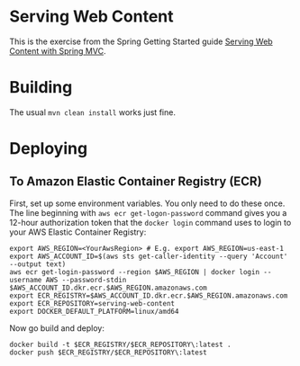 # Serving Web Content

This is the exercise from the Spring Getting Started guide [Serving Web Content with Spring MVC](https://spring.io/guides/gs/serving-web-content/).

# Building

The usual `mvn clean install` works just fine.

# Deploying

## To Amazon Elastic Container Registry (ECR)

First, set up some environment variables. You only need to do these once. The line beginning with `aws ecr get-logon-password` command gives you a 12-hour authorization token that the `docker login` command uses to login to your AWS Elastic Container Registry:

```
export AWS_REGION=<YourAwsRegion> # E.g. export AWS_REGION=us-east-1
export AWS_ACCOUNT_ID=$(aws sts get-caller-identity --query 'Account' --output text)
aws ecr get-login-password --region $AWS_REGION | docker login --username AWS --password-stdin $AWS_ACCOUNT_ID.dkr.ecr.$AWS_REGION.amazonaws.com
export ECR_REGISTRY=$AWS_ACCOUNT_ID.dkr.ecr.$AWS_REGION.amazonaws.com
export ECR_REPOSITORY=serving-web-content
export DOCKER_DEFAULT_PLATFORM=linux/amd64
```

Now go build and deploy:

```
docker build -t $ECR_REGISTRY/$ECR_REPOSITORY\:latest .
docker push $ECR_REGISTRY/$ECR_REPOSITORY\:latest
```

